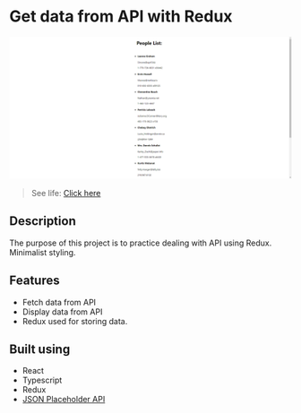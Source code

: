 # Get data from API with Redux

<img src="./readme_images/People List.png" alt="project image">

> See life: [Click here](https://react-tsc-redux-api.netlify.app 'Click to visit app')

## Description

The purpose of this project is to practice dealing with API using Redux.
Minimalist styling.
<br />

## Features

- Fetch data from API
- Display data from API
- Redux used for storing data.

## Built using

- React
- Typescript
- Redux
- [JSON Placeholder API](https://jsonplaceholder.typicode.com/ 'Click to visit JSON Placeholder website')
